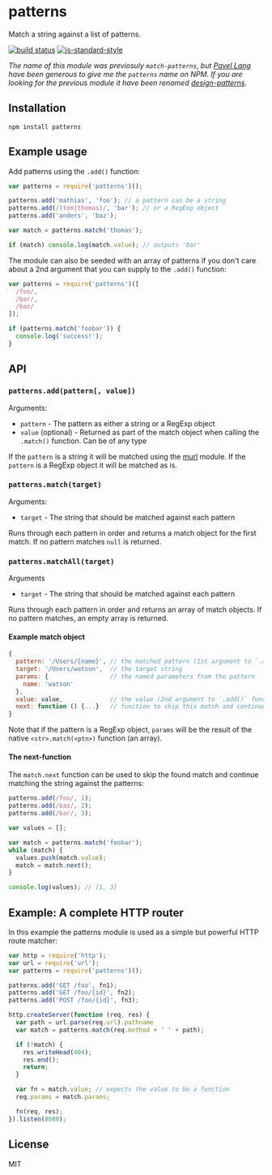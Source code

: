 # patterns

Match a string against a list of patterns.

[![build status](https://secure.travis-ci.org/watson/patterns.png)](http://travis-ci.org/watson/patterns)
[![js-standard-style](https://img.shields.io/badge/code%20style-standard-brightgreen.svg?style=flat)](https://github.com/feross/standard)

*The name of this module was previosuly `match-patterns`, but [Pavel
Lang](https://github.com/langpavel) have been generous to give me the
`patterns` name on NPM. If you are looking for the previous module it
have been renamed
[design-patterns](https://www.npmjs.com/package/design-patterns).*

## Installation

```
npm install patterns
```

## Example usage

Add patterns using the `.add()` function:

```js
var patterns = require('patterns')();

patterns.add('mathias', 'foo'); // a pattern can be a string
patterns.add(/(tom|thomas)/, 'bar'); // or a RegExp object
patterns.add('anders', 'baz');

var match = patterns.match('thomas');

if (match) console.log(match.value); // outputs 'bar'
```

The module can also be seeded with an array of patterns if you don't
care about a 2nd argument that you can supply to the `.add()` function:

```js
var patterns = require('patterns')([
  /foo/,
  /bar/,
  /baz/
]);

if (patterns.match('foobar')) {
  console.log('success!');
}
```

## API

### `patterns.add(pattern[, value])`

Arguments:

- `pattern` - The pattern as either a string or a RegExp object
- `value` (optional) - Returned as part of the match object when calling
  the `.match()` function. Can be of any type

If the `pattern` is a string it will be matched using the
[murl](https://github.com/mafintosh/murl) module. If the `pattern` is a
RegExp object it will be matched as is.

### `patterns.match(target)`

Arguments:

- `target` - The string that should be matched against each pattern

Runs through each pattern in order and returns a match object for the
first match. If no pattern matches `null` is returned.

### `patterns.matchAll(target)`

Arguments

- `target` - The string that should be matched against each pattern

Runs through each pattern in order and returns an array of match objects.
If no pattern matches, an empty array is returned.

#### Example match object

```js
{
  pattern: '/Users/{name}', // the matched pattern (1st argument to `.add()` function)
  target: '/Users/watson',  // the target string
  params: {                 // the named parameters from the pattern
    name: 'watson'
  },
  value: value,             // the value (2nd argument to `.add()` function)
  next: function () {...}   // function to skip this match and continue
}
```

Note that if the pattern is a RegExp object, `params` will be the result
of the native `<str>.match(<ptn>)` function (an array).

#### The next-function

The `match.next` function can be used to skip the found match and
continue matching the string against the patterns:

```js
patterns.add(/foo/, 1);
patterns.add(/baz/, 2);
patterns.add(/bar/, 3);

var values = [];

var match = patterns.match('foobar');
while (match) {
  values.push(match.value);
  match = match.next();
}

console.log(values); // [1, 3]
```

## Example: A complete HTTP router

In this example the patterns module is used as a simple but powerful
HTTP route matcher:

```js
var http = require('http');
var url = require('url');
var patterns = require('patterns')();

patterns.add('GET /foo', fn1);
patterns.add('GET /foo/{id}', fn2);
patterns.add('POST /foo/{id}', fn3);

http.createServer(function (req, res) {
  var path = url.parse(req.url).pathname
  var match = patterns.match(req.method + ' ' + path);

  if (!match) {
    res.writeHead(404);
    res.end();
    return;
  }

  var fn = match.value; // expects the value to be a function
  req.params = match.params;

  fn(req, res);
}).listen(8080);
```

## License

MIT

